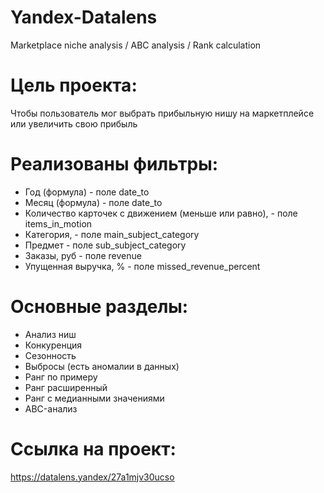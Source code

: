 # Yandex-Datalens
Marketplace niche analysis / ABC analysis / Rank calculation

# Цель проекта:
Чтобы пользователь мог выбрать прибыльную нишу на маркетплейсе или увеличить свою прибыль

# Реализованы фильтры: 
- Год   (формула) - поле date_to
- Месяц (формула) - поле date_to
- Количество карточек с движением  (меньше или равно), - поле items_in_motion
- Категория, - поле main_subject_category
- Предмет - поле sub_subject_category
- Заказы, руб - поле revenue 
- Упущенная выручка, % - поле missed_revenue_percent

# Основные разделы:
- Анализ ниш
- Конкуренция
- Сезонность
- Выбросы (есть аномалии в данных)
- Ранг по примеру
- Ранг расширенный
- Ранг с медианными значениями
- ABC-анализ

 # Ссылка на проект: 

https://datalens.yandex/27a1mjv30ucso
